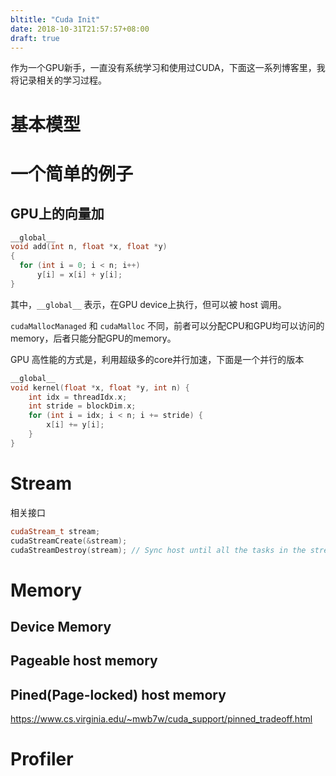 ```yaml
---
bltitle: "Cuda Init"
date: 2018-10-31T21:57:57+08:00
draft: true
---
```


作为一个GPU新手，一直没有系统学习和使用过CUDA，下面这一系列博客里，我将记录相关的学习过程。



# 基本模型





# 一个简单的例子

## GPU上的向量加

```c++
__global__
void add(int n, float *x, float *y)
{
  for (int i = 0; i < n; i++)
      y[i] = x[i] + y[i];
}
```

其中，`__global__` 表示，在GPU device上执行，但可以被 host 调用。



`cudaMallocManaged` 和 `cudaMalloc` 不同，前者可以分配CPU和GPU均可以访问的memory，后者只能分配GPU的memory。

GPU 高性能的方式是，利用超级多的core并行加速，下面是一个并行的版本

```c++
__global__
void kernel(float *x, float *y, int n) {
	int idx = threadIdx.x;
	int stride = blockDim.x;
    for (int i = idx; i < n; i += stride) {
    	x[i] += y[i];
    }
}
```



# Stream

相关接口

```c++
cudaStream_t stream;
cudaStreamCreate(&stream);
cudaStreamDestroy(stream); // Sync host until all the tasks in the stream are finished.
```





# Memory

## Device Memory

## Pageable host memory

## Pined(Page-locked) host memory

https://www.cs.virginia.edu/~mwb7w/cuda_support/pinned_tradeoff.html



# Profiler



